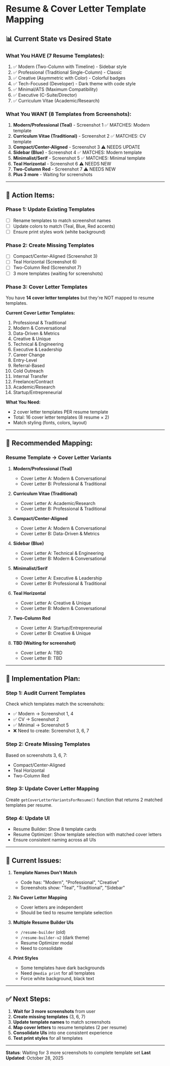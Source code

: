 # Resume & Cover Letter Template Mapping

## 📊 Current State vs Desired State

### **What You HAVE (7 Resume Templates):**
1. ✅ Modern (Two-Column with Timeline) - Sidebar style
2. ✅ Professional (Traditional Single-Column) - Classic
3. ✅ Creative (Asymmetric with Color) - Colorful badges
4. ✅ Tech-Focused (Developer) - Dark theme with code style
5. ✅ Minimal/ATS (Maximum Compatibility)
6. ✅ Executive (C-Suite/Director)
7. ✅ Curriculum Vitae (Academic/Research)

### **What You WANT (8 Templates from Screenshots):**
1. **Modern/Professional (Teal)** - Screenshot 1 ✅ MATCHES: Modern template
2. **Curriculum Vitae (Traditional)** - Screenshot 2 ✅ MATCHES: CV template
3. **Compact/Center-Aligned** - Screenshot 3 ⚠️ NEEDS UPDATE
4. **Sidebar (Blue)** - Screenshot 4 ✅ MATCHES: Modern template
5. **Minimalist/Serif** - Screenshot 5 ✅ MATCHES: Minimal template
6. **Teal Horizontal** - Screenshot 6 ⚠️ NEEDS NEW
7. **Two-Column Red** - Screenshot 7 ⚠️ NEEDS NEW
8. **Plus 3 more** - Waiting for screenshots

---

## 🎯 Action Items:

### **Phase 1: Update Existing Templates**
- [ ] Rename templates to match screenshot names
- [ ] Update colors to match (Teal, Blue, Red accents)
- [ ] Ensure print styles work (white background)

### **Phase 2: Create Missing Templates**
- [ ] Compact/Center-Aligned (Screenshot 3)
- [ ] Teal Horizontal (Screenshot 6)
- [ ] Two-Column Red (Screenshot 7)
- [ ] 3 more templates (waiting for screenshots)

### **Phase 3: Cover Letter Templates**
You have **14 cover letter templates** but they're NOT mapped to resume templates.

**Current Cover Letter Templates:**
1. Professional & Traditional
2. Modern & Conversational
3. Data-Driven & Metrics
4. Creative & Unique
5. Technical & Engineering
6. Executive & Leadership
7. Career Change
8. Entry-Level
9. Referral-Based
10. Cold Outreach
11. Internal Transfer
12. Freelance/Contract
13. Academic/Research
14. Startup/Entrepreneurial

**What You Need:**
- 2 cover letter templates PER resume template
- Total: 16 cover letter templates (8 resume × 2)
- Match styling (fonts, colors, layout)

---

## 🔧 Recommended Mapping:

### **Resume Template → Cover Letter Variants**

1. **Modern/Professional (Teal)**
   - Cover Letter A: Modern & Conversational
   - Cover Letter B: Professional & Traditional

2. **Curriculum Vitae (Traditional)**
   - Cover Letter A: Academic/Research
   - Cover Letter B: Professional & Traditional

3. **Compact/Center-Aligned**
   - Cover Letter A: Modern & Conversational
   - Cover Letter B: Data-Driven & Metrics

4. **Sidebar (Blue)**
   - Cover Letter A: Technical & Engineering
   - Cover Letter B: Modern & Conversational

5. **Minimalist/Serif**
   - Cover Letter A: Executive & Leadership
   - Cover Letter B: Professional & Traditional

6. **Teal Horizontal**
   - Cover Letter A: Creative & Unique
   - Cover Letter B: Modern & Conversational

7. **Two-Column Red**
   - Cover Letter A: Startup/Entrepreneurial
   - Cover Letter B: Creative & Unique

8. **TBD (Waiting for screenshot)**
   - Cover Letter A: TBD
   - Cover Letter B: TBD

---

## 📝 Implementation Plan:

### **Step 1: Audit Current Templates**
Check which templates match the screenshots:
- ✅ Modern → Screenshot 1, 4
- ✅ CV → Screenshot 2
- ✅ Minimal → Screenshot 5
- ❌ Need to create: Screenshot 3, 6, 7

### **Step 2: Create Missing Templates**
Based on screenshots 3, 6, 7:
- Compact/Center-Aligned
- Teal Horizontal
- Two-Column Red

### **Step 3: Update Cover Letter Mapping**
Create `getCoverLetterVariantsForResume()` function that returns 2 matched templates per resume.

### **Step 4: Update UI**
- Resume Builder: Show 8 template cards
- Resume Optimizer: Show template selection with matched cover letters
- Ensure consistent naming across all UIs

---

## 🐛 Current Issues:

1. **Template Names Don't Match**
   - Code has: "Modern", "Professional", "Creative"
   - Screenshots show: "Teal", "Traditional", "Sidebar"

2. **No Cover Letter Mapping**
   - Cover letters are independent
   - Should be tied to resume template selection

3. **Multiple Resume Builder UIs**
   - `/resume-builder` (old)
   - `/resume-builder-v2` (dark theme)
   - Resume Optimizer modal
   - Need to consolidate

4. **Print Styles**
   - Some templates have dark backgrounds
   - Need `@media print` for all templates
   - Force white background, black text

---

## ✅ Next Steps:

1. **Wait for 3 more screenshots** from user
2. **Create missing templates** (3, 6, 7)
3. **Update template names** to match screenshots
4. **Map cover letters** to resume templates (2 per resume)
5. **Consolidate UIs** into one consistent experience
6. **Test print styles** for all templates

---

**Status**: Waiting for 3 more screenshots to complete template set
**Last Updated**: October 28, 2025
